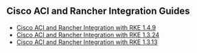 Cisco ACI and Rancher Integration Guides
------------------------
* [Cisco ACI and Rancher Integration with RKE 1.4.9](https://www.cisco.com/c/en/us/td/docs/dcn/aci/containers/rancher-and-cisco-aci-integration/cisco-aci-and-rancher-integration-with-rke-149.html)
* [Cisco ACI and Rancher Integration with RKE 1.3.24](https://www.cisco.com/c/en/us/td/docs/dcn/aci/containers/rancher-and-cisco-aci-integration/cisco-aci-and-rancher-integration-with-rke-1324.html)
* [Cisco ACI and Rancher Integration with RKE 1.3.13](https://www.cisco.com/c/en/us/td/docs/dcn/aci/containers/rancher-and-cisco-aci-integration/cisco-aci-and-rancher-integration-with-rke-1313.html)